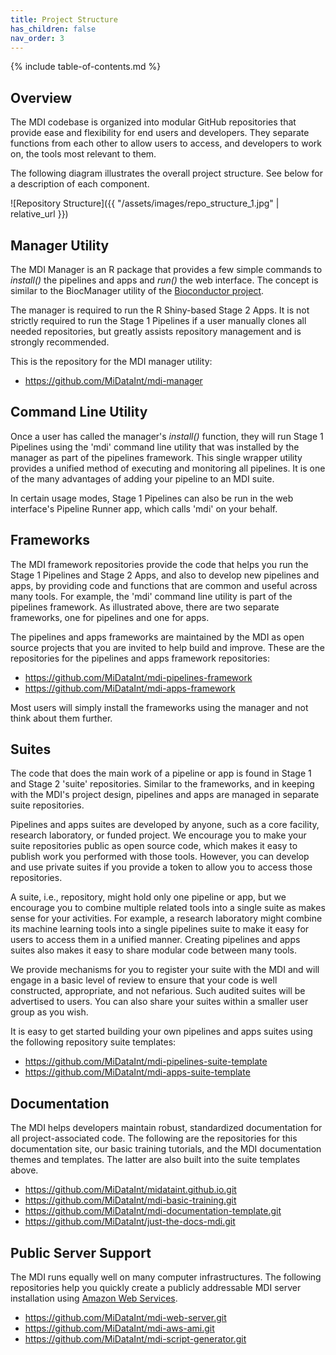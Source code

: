 ```yaml
---
title: Project Structure
has_children: false
nav_order: 3
---
```


{% include table-of-contents.md %}

## Overview

The MDI codebase is organized into modular GitHub repositories
that provide ease and flexibility for end users and developers.
They separate functions from each other
to allow users to access, and developers to work on, the tools 
most relevant to them.

The following diagram illustrates the overall project structure.
See below for a description of each component.

![Repository Structure]({{ "/assets/images/repo_structure_1.jpg" | relative_url }})

## Manager Utility

The MDI Manager is an R package that provides a few simple
commands to _install()_ the pipelines and apps 
and _run()_ the web interface. The concept is similar 
to the BiocManager utility of the 
[Bioconductor project](https://www.bioconductor.org/). 

The manager is required to run the R Shiny-based Stage 2 Apps.
It is not strictly required to run the Stage 1 Pipelines if a user
manually clones all needed repositories, but greatly assists
repository management and is strongly recommended. 

This is the repository for the MDI manager utility:  

- <https://github.com/MiDataInt/mdi-manager>

## Command Line Utility

Once a user has called the manager's _install()_ function,
they will run Stage 1 Pipelines using the 'mdi' command line utility
that was installed by the manager as part of the pipelines framework.
This single wrapper utility provides a unified method of executing and 
monitoring all pipelines. It is one of the many advantages of adding 
your pipeline to an MDI suite.

In certain usage modes, Stage 1 Pipelines can also be run in the 
web interface's Pipeline Runner app, which calls 'mdi' on your behalf. 

## Frameworks

The MDI framework repositories provide the code that helps you
run the Stage 1 Pipelines and Stage 2 Apps, and also to develop
new pipelines and apps, by providing code and functions that are common and 
useful across many tools. For example, the 'mdi' command line utility
is part of the pipelines framework. As illustrated above, there are
two separate frameworks, one for pipelines and one for apps. 

The pipelines and apps frameworks are maintained by the MDI as open source
projects that you are invited to help build and improve. These are the
repositories for the pipelines and apps framework repositories:

- <https://github.com/MiDataInt/mdi-pipelines-framework>
- <https://github.com/MiDataInt/mdi-apps-framework>

Most users will simply install the frameworks using the manager and not 
think about them further.

## Suites

The code that does the main work of a pipeline or app
is found in Stage 1 and Stage 2 'suite' repositories. 
Similar to the frameworks, and in keeping with the MDI's project design,
pipelines and apps are managed in separate suite repositories.

Pipelines and apps suites are developed by anyone, such as a core facility,
research laboratory, or funded project. We encourage you to make your suite
repositories public as open source code, which makes it easy to publish
work you performed with those tools. However, you can develop and use private 
suites if you provide a token to allow you to access those repositories. 

A suite, i.e., repository, might hold only one pipeline or app,
but we encourage you to combine multiple related tools into a single suite
as makes sense for your activities. For example, a research laboratory
might combine its machine learning tools into a single pipelines suite
to make it easy for users to access them in a unified manner.
Creating pipelines and apps suites also makes it easy to share
modular code between many tools. 

We provide mechanisms for you 
to register your suite with the MDI and will engage in a basic level
of review to ensure that your code is well constructed, appropriate, and
not nefarious. Such audited suites will be advertised to users.
You can also share your suites within a smaller user group as you wish.

It is easy to get started building your own pipelines and apps
suites using the following repository suite templates:

- <https://github.com/MiDataInt/mdi-pipelines-suite-template>
- <https://github.com/MiDataInt/mdi-apps-suite-template>

## Documentation

The MDI helps developers maintain
robust, standardized documentation for all project-associated code.
The following are the repositories for this documentation site,
our basic training tutorials, and the MDI documentation themes and templates. 
The latter are also built into the suite templates above.

- <https://github.com/MiDataInt/midataint.github.io.git>
- <https://github.com/MiDataInt/mdi-basic-training.git>
- <https://github.com/MiDataInt/mdi-documentation-template.git>
- <https://github.com/MiDataInt/just-the-docs-mdi.git>

## Public Server Support

The MDI runs equally well on many computer infrastructures.
The following repositories help you quickly create a publicly addressable 
MDI server installation using 
[Amazon Web Services](https://aws.amazon.com/). 

- <https://github.com/MiDataInt/mdi-web-server.git>
- <https://github.com/MiDataInt/mdi-aws-ami.git>
- <https://github.com/MiDataInt/mdi-script-generator.git>
